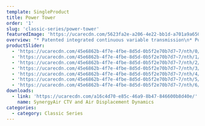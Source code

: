 ```yaml
---
template: SingleProduct
title: Power Tower
order: '1'
slug: 'classic-series/power-tower'
featuredImage: 'https://ucarecdn.com/5623fa2e-a206-4e22-bb1d-a701a9a6500f/'
overview: "* Patented integrated continuous variable transmission\n* Potential power range of up to one million watts at\n* 150 step cycles per minute\n* Automatic range of movement variability up to 65cm\n\nMultiple operational modes, including, but not limited to:\n\n* Total body climbing\n* Lower body climbing/stepping (supported and unsupported)\n* Upper body ‘hang pull’ and ‘push press’\n* Upper body reciprocal and/or single arm ‘hang pull’ and ‘push press’\n* Lower body reciprocal and/or one arm supported chest press and row\n* Reciprocal calf press\n* Deadlift and pushdown\n\nDIMENSIONS\r\n\n• 2400 H x 1250 W x 900 L (mm)"
productSlider:
  - 'https://ucarecdn.com/45e6862b-4f7e-4fbe-8d5d-0b5f2e70b7d7~7/nth/0/'
  - 'https://ucarecdn.com/45e6862b-4f7e-4fbe-8d5d-0b5f2e70b7d7~7/nth/1/'
  - 'https://ucarecdn.com/45e6862b-4f7e-4fbe-8d5d-0b5f2e70b7d7~7/nth/2/'
  - 'https://ucarecdn.com/45e6862b-4f7e-4fbe-8d5d-0b5f2e70b7d7~7/nth/3/'
  - 'https://ucarecdn.com/45e6862b-4f7e-4fbe-8d5d-0b5f2e70b7d7~7/nth/4/'
  - 'https://ucarecdn.com/45e6862b-4f7e-4fbe-8d5d-0b5f2e70b7d7~7/nth/5/'
  - 'https://ucarecdn.com/45e6862b-4f7e-4fbe-8d5d-0b5f2e70b7d7~7/nth/6/'
downloads:
  - link: 'https://ucarecdn.com/a16c4d70-e85c-46a9-8b47-846600b8d40e/'
    name: SynergyAir CTV and Air Displacement Dynamics
categories:
  - category: Classic Series
---
```

